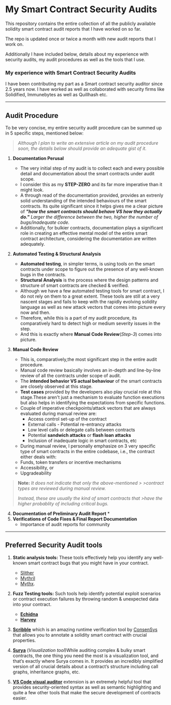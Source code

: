 # My Smart Contract Security Audits

This repository contains the entire  collection of all the publicly available solidity smart contract audit reports that I have worked on so far.

The repo is updated once or twice a month with new audit reports that I work on. 

Additionally I have included below, details about my experience with security audits, my audit procedures as well as the tools that I use.
    
### My experience with Smart Contract Security Audits
I have been contributing my part as a Smart contract security auditor since 2.5 years now. I have worked as well as collaborated with security firms like Solidified, Immunebytes as well as Quillhash etc. 

---
## Audit Procedure 
To be very concise, my entire security audit procedure can be summed up in 5 specific steps, mentioned below:
> *Although I plan to write an extensive article on my audit procedure soon, the details below should provide an adequate  gist of it.* 
1.  **Documentation Perusal**

    * The very initial step of my audit is to collect each and every possible detail and documentation about the smart contracts under audit scope.
    * I consider this as my **STEP-ZERO** and its far more imperative than it might look.
    * A through read of the documentation provided, provides an extrenly solid understanding of the intended behaviours of the smart contracts. Its quite significant since it helps gives me a clear picture of ***"how the smart contracts should behave VS how they actually do."*** *Larger the difference between the two, higher the number of bugs/inadequate code.*
    * Additionally, for bulkier contracts, documentation plays a significant role in creating an effective mental model of the entire smart contract architecture, considering the documentation are written adequately.

2. **Automated Testing & Structural Analysis**
    * **Automated testing**, in simpler terms, is using tools on the smart contracts under scope to figure out the presence of any well-known bugs in the contracts.
    * **Structural Analysis** is the process where the design patterns and structure of smart contracts are checked & verified.
    * Although we have a few automated testing tools for smart contract, I do not rely on them to a great extent. These tools are still at a very nascent stages and fails to keep with the rapidly evolving solidity language as well as new attack vectors that comes into picture every now and then.
    * Therefore, while this is a part of my audit procedure, its comparatively hard to detect high or medium severity issues in the step.
    * And this is exactly where **Manual Code Review**(*Step-3*) comes into picture.
3. **Manual Code Review**
    * This is, comparatively,the most significant step in the entire audit procedure.
    * Manual code review basically involves an in-depth and line-by-line review of all the contracts under scope of audit.
    * The **intended behavior VS actual behaviour** of the smart contracts are closely observed at this stage. 
    * **Test cases** provided by the developers also play crucial role at this stage.These aren't just a mechanism to evaluate function executions but also helps in identifying the expectations from specific functions. 
    * Couple of imperative checkpoints/attack vectors  that are always evaluated during manual review are:
        * Access control set-up of the contract
        * External calls - Potential re-entrancy attacks 
        * Low level calls or delegate calls between contracts
        * Potential **sandwich attacks** or **flash loan attacks**
        * Inclusion of inadequate logic in smart contracts, etc
    * During manual review, I personally emphasize on 3 very specific type of smart contracts in the entire codebase, i.e., the contract either deals with:
    * Funds, token transfers or incentive mechanisms
    * Accessibility, or
    * Upgradeability
> **Note:** 
>*It does not indicate that only the above-mentioned > >contract types are reviewed during manual review.*
>
>*Instead, these are usually the kind of smart contracts that >have the higher probablity of including critical bugs.*
4. **Documentation of Preliminary Audit Report**
    * 
5. **Verifications of Code Fixes & Final Report Documentation**
    * Importance of audit reports for community 

---
## Preferred Security Audit tools

1. **Static analysis tools:** 
These tools effectively help you identify any well-known smart contract bugs that you might have in your contract.
    * [Slither](https://github.com/crytic/slither)
    * [Mythril](https://github.com/ConsenSys/mythril)
    * [Mythx](https://mythx.io/). 

2. **Fuzz Testing tools:**
Such tools help identify potential exploit scenarios or contract execution failures by throwing random & unexpected data into your contract.
    * **[Echidna](https://github.com/crytic/echidna)**
    * **[Harvey](https://mariachris.github.io/Pubs/FSE-2020-Harvey.pdf)** 
3. **[Scribble](https://github.com/consensys/scribble)** which is an amazing runtime verification tool by [ConsenSys](https://medium.com/u/6c7078bf7b01?source=post_page-----4b3decc52b46--------------------------------) that allows you to annotate a solidity smart contract with crucial properties.
3. [**Surya**](https://github.com/ConsenSys/surya) (*Visualization tool*)While auditing complex & bulky smart contracts, the one thing you need the most is a visualization tool, and that’s exactly where Surya comes in.
It provides an incredibly simplified version of all crucial details about a contract’s structure including call graphs, inheritance graphs, etc.
4. **[VS Code visual auditor](https://marketplace.visualstudio.com/items?itemName=tintinweb.solidity-visual-auditor)** extension is an extremely helpful tool that provides security-oriented syntax as well as semantic highlighting and quite a few other tools that make the secure development of contracts easier.